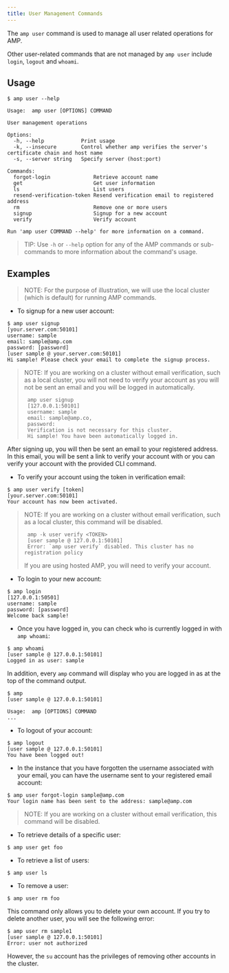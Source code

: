 ```yaml
---
title: User Management Commands
---
```


The `amp user` command is used to manage all user related operations for AMP.

Other user-related commands that are not managed by `amp user` include `login`, `logout` and `whoami`.

## Usage

```
$ amp user --help

Usage:	amp user [OPTIONS] COMMAND

User management operations

Options:
  -h, --help            Print usage
  -k, --insecure        Control whether amp verifies the server's certificate chain and host name
  -s, --server string   Specify server (host:port)

Commands:
  forgot-login              Retrieve account name
  get                       Get user information
  ls                        List users
  resend-verification-token Resend verification email to registered address
  rm                        Remove one or more users
  signup                    Signup for a new account
  verify                    Verify account

Run 'amp user COMMAND --help' for more information on a command.
```

> TIP: Use `-h` or `--help` option for any of the AMP commands or sub-commands to more information about the command's usage.

## Examples

> NOTE: For the purpose of illustration, we will use the local cluster (which is default) for running AMP commands. 

* To signup for a new user account:
```
$ amp user signup
[your.server.com:50101]
username: sample
email: sample@amp.com
password: [password]
[user sample @ your.server.com:50101]
Hi sample! Please check your email to complete the signup process.
```
> NOTE: If you are working on a cluster without email verification, such as a local cluster,
you will not need to verify your account as you will not be sent an email and you will be logged in automatically.
> ```
>  amp user signup
>  [127.0.0.1:50101]
>  username: sample
>  email: sample@amp.co,
>  password:
>  Verification is not necessary for this cluster.
>  Hi sample! You have been automatically logged in.
> ```

After signing up, you will then be sent an email to your registered address. In this email, you will
be sent a link to verify your account with or you can verify your account with the provided CLI command.

* To verify your account using the token in verification email:
```
$ amp user verify [token]
[your.server.com:50101]
Your account has now been activated.
```
> NOTE: If you are working on a cluster without email verification, such as a local cluster,
this command will be disabled. 
> ```
>  amp -k user verify <TOKEN>
>  [user sample @ 127.0.0.1:50101]
>  Error: `amp user verify` disabled. This cluster has no registration policy
> ```
> If you are using hosted AMP, you will need to verify your account.

* To login to your new account:
```
$ amp login
[127.0.0.1:50501]
username: sample
password: [password]
Welcome back sample!
```

* Once you have logged in, you can check who is currently logged in with `amp whoami`:
```
$ amp whoami
[user sample @ 127.0.0.1:50101]
Logged in as user: sample
```
In addition, every `amp` command will display who you are logged in as at the top of the command output.
```
$ amp
[user sample @ 127.0.0.1:50101]

Usage:  amp [OPTIONS] COMMAND
...
```

* To logout of your account:
```
$ amp logout
[user sample @ 127.0.0.1:50101]
You have been logged out!
```

* In the instance that you have forgotten the username associated with your email,
you can have the username sent to your registered email account:
```
$ amp user forgot-login sample@amp.com
Your login name has been sent to the address: sample@amp.com
```
> NOTE: If you are working on a cluster without email verification, this command will be disabled.

* To retrieve details of a specific user:
```
$ amp user get foo
```

* To retrieve a list of users:
```
$ amp user ls
```

* To remove a user:
```
$ amp user rm foo
```
This command only allows you to delete your own account. If you try to delete another user, you will see the following error:
```
$ amp user rm sample1
[user sample @ 127.0.0.1:50101]
Error: user not authorized
```
However, the `su` account has the privileges of removing other accounts in the cluster. 
